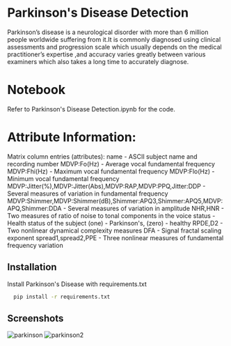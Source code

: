
# Parkinson's Disease Detection

Parkinson’s disease is a neurological disorder with more than 6 million people worldwide suffering from it.It is commonly diagnosed using clinical assessments and progression scale which usually depends on the medical practitioner’s expertise ,and accuracy varies greatly between various examiners which also takes a long time to accurately diagnose.

# Notebook
Refer to Parkinson's Disease Detection.ipynb for the code.

# Attribute Information:

Matrix column entries (attributes):
name - ASCII subject name and recording number
MDVP:Fo(Hz) - Average vocal fundamental frequency
MDVP:Fhi(Hz) - Maximum vocal fundamental frequency
MDVP:Flo(Hz) - Minimum vocal fundamental frequency
MDVP:Jitter(%),MDVP:Jitter(Abs),MDVP:RAP,MDVP:PPQ,Jitter:DDP - Several 
measures of variation in fundamental frequency
MDVP:Shimmer,MDVP:Shimmer(dB),Shimmer:APQ3,Shimmer:APQ5,MDVP:APQ,Shimmer:DDA - Several measures of variation in amplitude
NHR,HNR - Two measures of ratio of noise to tonal components in the voice
status - Health status of the subject (one) - Parkinson's, (zero) - healthy
RPDE,D2 - Two nonlinear dynamical complexity measures
DFA - Signal fractal scaling exponent
spread1,spread2,PPE - Three nonlinear measures of fundamental frequency variation 


## Installation

Install Parkinson's Disease with requirements.txt

```bash
  pip install -r requirements.txt
```
    
## Screenshots

![parkinson](https://user-images.githubusercontent.com/66559862/140806479-322027d2-2c4f-4b7e-b890-020185f120ee.JPG)
![parkinson2](https://user-images.githubusercontent.com/66559862/140806486-721b5e61-df62-44fb-b429-f81da7b443c4.JPG)


